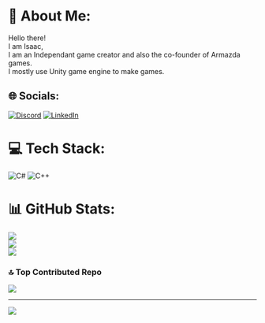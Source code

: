 # 💫 About Me:
Hello there!<br>I am Isaac, <br>I am an Independant game creator and also the co-founder of Armazda games.<br>I mostly use Unity game engine to make games. 


## 🌐 Socials:
[![Discord](https://img.shields.io/badge/Discord-%237289DA.svg?logo=discord&logoColor=white)](https://discord.gg/alirezazamani) [![LinkedIn](https://img.shields.io/badge/LinkedIn-%230077B5.svg?logo=linkedin&logoColor=white)](https://www.linkedin.com/in/isaac-zamani/) 

# 💻 Tech Stack:
![C#](https://img.shields.io/badge/c%23-%23239120.svg?style=for-the-badge&logo=csharp&logoColor=white) ![C++](https://img.shields.io/badge/c++-%2300599C.svg?style=for-the-badge&logo=c%2B%2B&logoColor=white)
# 📊 GitHub Stats:
![](https://github-readme-stats.vercel.app/api?username=Isaac-Zamani&theme=transparent&hide_border=false&include_all_commits=true&count_private=true)<br/>
![](https://github-readme-streak-stats.herokuapp.com/?user=Isaac-Zamani&theme=transparent&hide_border=false)<br/>
![](https://github-readme-stats.vercel.app/api/top-langs/?username=Isaac-Zamani&theme=transparent&hide_border=false&include_all_commits=true&count_private=true&layout=compact)

### 🔝 Top Contributed Repo
![](https://github-contributor-stats.vercel.app/api?username=Isaac-Zamani&limit=5&theme=dark&combine_all_yearly_contributions=true)

---
[![](https://visitcount.itsvg.in/api?id=Isaac-Zamani&icon=0&color=0)](https://visitcount.itsvg.in)

<!-- Proudly created with GPRM ( https://gprm.itsvg.in ) -->

<!--
**Isaac-Zamani/Isaac-Zamani** is a ✨ _special_ ✨ repository because its `README.md` (this file) appears on your GitHub profile.

Here are some ideas to get you started:

- 🔭 I’m currently working on ...
- 🌱 I’m currently learning ...
- 👯 I’m looking to collaborate on ...
- 🤔 I’m looking for help with ...
- 💬 Ask me about ...
- 📫 How to reach me: ...
- 😄 Pronouns: ...
- ⚡ Fun fact: ...
-->
